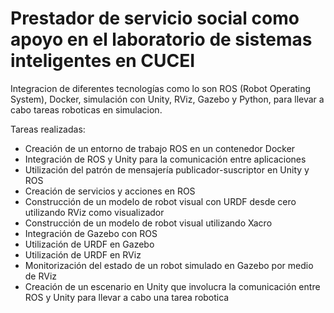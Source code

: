 # Prestador de servicio social como apoyo en el laboratorio de sistemas inteligentes en CUCEI

Integracion de diferentes tecnologías como lo son ROS (Robot Operating System), Docker, simulación con Unity, RViz, Gazebo y Python, para llevar a cabo tareas roboticas en simulacion.

Tareas realizadas:
- Creación de un entorno de trabajo ROS en un contenedor Docker 
- Integración de ROS y Unity para la comunicación entre aplicaciones
- Utilización del patrón de mensajería publicador-suscriptor en Unity y ROS 
- Creación de servicios y acciones en ROS 
- Construcción de un modelo de robot visual con URDF desde cero utilizando RViz como visualizador 
- Construcción de un modelo de robot visual utilizando Xacro 
- Integración de Gazebo con ROS 
- Utilización de URDF en Gazebo 
- Utilización de URDF en RViz 
- Monitorización del estado de un robot simulado en Gazebo por medio de RViz 
- Creación de un escenario en Unity que involucra la comunicación entre ROS y Unity para llevar a cabo una tarea robotica
